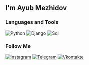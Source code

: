 
## I'm Ayub Mezhidov

### Languages and Tools
![Python](https://img.shields.io/badge/-Python-090909?style=for-the-badge&logo=python&logoColor=47C5FB)
![Django](https://img.shields.io/badge/-Django-090909?style=for-the-badge&logo=Django&logoColor=C0A80D)
![Sql](https://img.shields.io/badge/-Sql-090909?style=for-the-badge&logo=mysql&logoColor=00648B)

### Follow Me
[![Instagram](https://img.shields.io/badge/-Instagram-090909?style=for-the-badge&logo=instagram&logoColor=B4068E)](https://www.instagram.com/mezhidov_188/)
[![Telegram](https://img.shields.io/badge/-Telegram-090909?style=for-the-badge&logo=telegram&logoColor=27A0D9)](https://t.me/ayub_mezhidov)
[![Vkontakte](https://img.shields.io/badge/-Vkontakte-090909?style=for-the-badge&logo=Vk&logoColor=4F7DB3)](https://vk.com/ayub_mezhidov_95)

